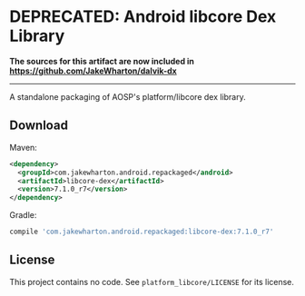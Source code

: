 DEPRECATED: Android libcore Dex Library
===========================

**The sources for this artifact are now included in https://github.com/JakeWharton/dalvik-dx**

---

A standalone packaging of AOSP's platform/libcore dex library.


Download
--------

Maven:

```xml
<dependency>
  <groupId>com.jakewharton.android.repackaged</android>
  <artifactId>libcore-dex</artifactId>
  <version>7.1.0_r7</version>
</dependency>
```

Gradle:

```groovy
compile 'com.jakewharton.android.repackaged:libcore-dex:7.1.0_r7'
```


License
-------

This project contains no code. See `platform_libcore/LICENSE` for its license.
